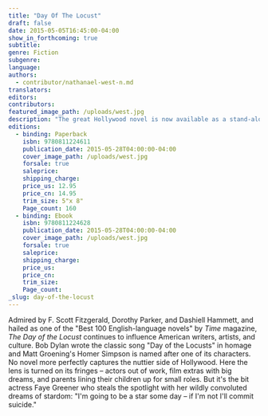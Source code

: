 ```yaml
---
title: "Day Of The Locust"
draft: false
date: 2015-05-05T16:45:00-04:00
show_in_forthcoming: true
subtitle:
genre: Fiction
subgenre:
language:
authors:
  - contributor/nathanael-west-n.md
translators:
editors:
contributors:
featured_image_path: /uploads/west.jpg
description: "The great Hollywood novel is now available as a stand-alone New Directions edition "
editions:
  - binding: Paperback
    isbn: 9780811224611
    publication_date: 2015-05-28T04:00:00-04:00
    cover_image_path: /uploads/west.jpg
    forsale: true
    saleprice:
    shipping_charge:
    price_us: 12.95
    price_cn: 14.95
    trim_size: 5"x 8"
    Page_count: 160
  - binding: Ebook
    isbn: 9780811224628
    publication_date: 2015-05-28T04:00:00-04:00
    cover_image_path: /uploads/west.jpg
    forsale: true
    saleprice:
    shipping_charge:
    price_us:
    price_cn:
    trim_size:
    Page_count:
_slug: day-of-the-locust
---
```


Admired by F. Scott Fitzgerald, Dorothy Parker, and Dashiell Hammett, and hailed as one of the "Best 100 English-language novels" by _Time_ magazine, _The Day of the Locust_ continues to influence American writers, artists, and culture. Bob Dylan wrote the classic song "Day of the Locusts" in homage and Matt Groening's Homer Simpson is named after one of its characters. No novel more perfectly captures the nuttier side of Hollywood. Here the lens is turned on its fringes – actors out of work, film extras with big dreams, and parents lining their children up for small roles. But it's the bit actress Faye Greener who steals the spotlight with her wildly convoluted dreams of stardom: "I'm going to be a star some day – if I'm not I'll commit suicide."

